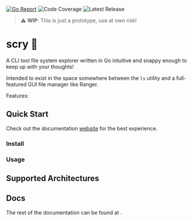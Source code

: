 [![Go Report](https://goreportcard.com/badge/github.com/joypauls/scry)](https://goreportcard.com/badge/github.com/joypauls/scry)
![Code Coverage](https://storage.googleapis.com/scry-build/code-coverage.svg)
![Latest Release](https://img.shields.io/github/v/release/joypauls/scry?include_prereleases)

> :warning: **WIP**: This is just a prototype, use at own risk!

# scry :crystal_ball:

A CLI tool file system explorer written in Go intuitive and snappy enough to keep up with your thoughts! 

Intended to exist in the space somewhere between the `ls` utility and a full-featured GUI file manager like Ranger.

Features:

## Quick Start

Check out the documentation [website](joypauls.github.io/scry/) for the best experience.

### Install

### Usage

## Supported Architectures

## Docs

The rest of the documentation can be found at [](joypauls.github.io/scry/).

